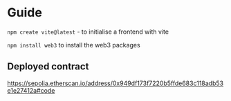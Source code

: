 # Guide

`npm create vite@latest` - to initialise a frontend with vite

`npm install web3` to install the web3 packages




## Deployed contract
https://sepolia.etherscan.io/address/0x949df173f7220b5ffde683c118adb53e1e27412a#code
